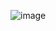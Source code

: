 ![image](https://user-images.githubusercontent.com/98127121/183769499-8ed7c81f-608c-411e-b6ea-7e6f0f7c850b.png)




<!--
**aleLanda-rq/aleLanda-rq** is a ✨ _special_ ✨ repository because its `README.md` (this file) appears on your GitHub profile.


I am currently a Sophmore at The University Of The People, getting my bachelors in Computer Science. I am currently a Web Developer at Super Purposes, but open to Software Engineering internships, or any Front End Developer roles.

Here are some ideas to get you started:

- 🔭 I’m currently working on a photography portfolio using CSS Animations, Javascript, and HTML.
- 🌱 I’m currently learning Java and Jquery.
- 💬 Ask me about any of my projects, I am always happy to talk about them and receive feedback.
- 📫 How to reach me: Message me on linkedin https://www.linkedin.com/in/alejandra-landa-moya-aa2476109/
- 😄 Pronouns:She/Her/Hers
- ⚡ Fun fact: I have a background in Sales, but fell in love with coding. 
-->
